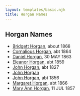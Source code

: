 ```yaml
---
layout: templates/basic.njk
title: Horgan Names
---
```

## Horgan Names
- [Bridgett Horgan](/people/3/30208492), about 1868
- [Cornalious Horgan](/people/8/8594961), abt 1864
- [Daniel Horgan](/people/1/15488992), 30 MAY 1863
- [Eleanor Horgan](/people/3/34125056), abt 1859
- [John Horgan](/people/5/54161773), abt 1827
- [John Horgan](/people/4/42410084)
- [John Horgan](/people/1/12278671), abt 1856
- [Margaret Horgan](/people/7/77180611), abt 1866
- [Mary Ann Horgan](/people/9/90749846), 11 JUL 1857